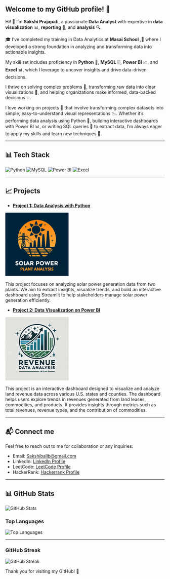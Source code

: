 ## Welcome to my GitHub profile! 👋



Hi! 👋 I’m **Sakshi Prajapati**, a passionate **Data Analyst** with expertise in **data visualization** 📊, **reporting** 📝, and **analysis** 🔍. 

🎓 I’ve completed my training in Data Analytics at **Masai School** ,🎯 where I developed a strong foundation in analyzing and transforming data into actionable insights.

My skill set includes proficiency in **Python** 🐍, **MySQL** 🗄️, **Power BI** 📈, and **Excel** 📊, which I leverage to uncover insights and drive data-driven decisions. 

I thrive on solving complex problems 🧩, transforming raw data into clear visualizations 🌟, and helping organizations make informed, data-backed decisions 💡.

I love working on projects 🚀 that involve transforming complex datasets into simple, easy-to-understand visual representations 📉. Whether it’s performing data analysis using Python 🐍, building interactive dashboards with Power BI 📊, or writing SQL queries 📝 to extract data, I’m always eager to apply my skills and learn new techniques 🧠.


---


## 📊 Tech Stack


<span>
  <img src="https://img.shields.io/badge/Python-3776AB?style=flat&logo=python&logoColor=white" alt="Python" width="150">
  <img src="https://img.shields.io/badge/MySQL-4479A1?style=flat&logo=mysql&logoColor=white" alt="MySQL" width="150">
  <img src="https://img.shields.io/badge/Power_BI-F2C811?style=flat&logo=powerbi&logoColor=black" alt="Power BI" width="140">
  <img src="https://img.shields.io/badge/Excel-217346?style=flat&logo=microsoft-excel&logoColor=white" alt="Excel" width="100">
</span>




---


## 📈 Projects


- [**Project 1: Data Analysis with Python**](https://github.com/Sakshi9977/-Solar-Power-Data-Analysis-and-Visualization)

<img src="https://github.com/Sakshi9977/-Solar-Power-Data-Analysis-and-Visualization/blob/3fe4edcfabbef6a1d4c9e0bcbd19a3ec32d1fde3/Solar%20Project%20logo.jpg" alt="Solar Power Project Logo" width="200">

This project focuses on analyzing solar power generation data from two plants. We aim to extract insights, visualize trends, and build an interactive dashboard using Streamlit to help stakeholders manage solar power generation efficiently.



- [**Project 2: Data Visualization on Power BI**](https://github.com/Sakshi9977/Revenue-Data-Analytics-Project)

<img src="https://github.com/Sakshi9977/Revenue-Data-Analytics-Project/blob/f9fc45b7c40532908c1de3103f4dd943f680363b/Revenu%20project%20logo.jpg" alt="Revenue Data Analytics Project Logo" width="200">


This project is an interactive dashboard designed to visualize and analyze land revenue data across various U.S. states and counties. The dashboard helps users explore trends in revenues generated from land leases, commodities, and products. It provides insights through metrics such as total revenues, revenue types, and the contribution of commodities.

 

---
## 📬 Connect me 

Feel free to reach out to me for collaboration or any inquiries:

- Email: [Sakshiballb@gmail.com](mailto:Sakshiballb@gmail.com)
- LinkedIn: [LinkedIn Profile](https://www.linkedin.com/in/sakshi-prajapati-31b990205/)
- LeetCode: [LeetCode Profile](https://leetcode.com/u/sakshiPrajapati)
- HackerRank: [Hackerrank Profile](https://www.hackerrank.com/profile/sakshiballb)
  
---

## 📊 GitHub Stats

![GitHub Stats](https://github-readme-stats.vercel.app/api?username=Sakshi9977&show_icons=true&count_private=true&hide=prs&theme=radical&hide_border=true)

### Top Languages

![Top Languages](https://github-readme-stats.vercel.app/api/top-langs/?username=Sakshi9977&langs_count=8&theme=radical&hide_border=true)

---

### GitHub Streak

![GitHub Streak](https://github-readme-streak-stats.herokuapp.com/?user=Sakshi9977&theme=radical&hide_border=true)



Thank you for visiting my GitHub! 🙏
